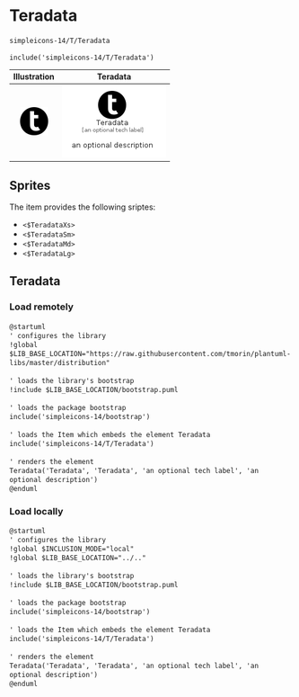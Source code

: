 # Teradata


```text
simpleicons-14/T/Teradata
```

```text
include('simpleicons-14/T/Teradata')
```



| Illustration | Teradata |
| :---: | :---: |
| ![illustration for Illustration](../../simpleicons-14/T/Teradata.png) | ![illustration for Teradata](../../simpleicons-14/T/Teradata.Local.png) |



## Sprites
The item provides the following sriptes:

- `<$TeradataXs>`
- `<$TeradataSm>`
- `<$TeradataMd>`
- `<$TeradataLg>`





## Teradata

### Load remotely
```plantuml
@startuml
' configures the library
!global $LIB_BASE_LOCATION="https://raw.githubusercontent.com/tmorin/plantuml-libs/master/distribution"

' loads the library's bootstrap
!include $LIB_BASE_LOCATION/bootstrap.puml

' loads the package bootstrap
include('simpleicons-14/bootstrap')

' loads the Item which embeds the element Teradata
include('simpleicons-14/T/Teradata')

' renders the element
Teradata('Teradata', 'Teradata', 'an optional tech label', 'an optional description')
@enduml
```

### Load locally
```plantuml
@startuml
' configures the library
!global $INCLUSION_MODE="local"
!global $LIB_BASE_LOCATION="../.."

' loads the library's bootstrap
!include $LIB_BASE_LOCATION/bootstrap.puml

' loads the package bootstrap
include('simpleicons-14/bootstrap')

' loads the Item which embeds the element Teradata
include('simpleicons-14/T/Teradata')

' renders the element
Teradata('Teradata', 'Teradata', 'an optional tech label', 'an optional description')
@enduml
```

